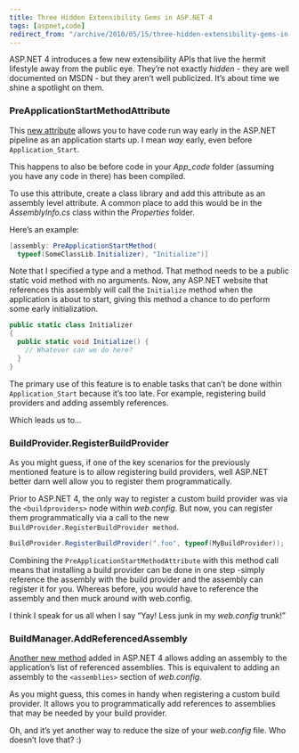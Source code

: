 ```yaml
---
title: Three Hidden Extensibility Gems in ASP.NET 4
tags: [aspnet,code]
redirect_from: "/archive/2010/05/15/three-hidden-extensibility-gems-in-asp-net-4.aspx/"
---
```


ASP.NET 4 introduces a few new extensibility APIs that live the hermit
lifestyle away from the public eye. They’re not exactly *hidden -* they
are well documented on MSDN - but they aren’t well publicized. It’s
about time we shine a spotlight on them.

### PreApplicationStartMethodAttribute

This [new
attribute](http://msdn.microsoft.com/en-us/library/system.web.preapplicationstartmethodattribute.aspx "PreApplicationStartMethodAttribute on MSDN")
allows you to have code run way early in the ASP.NET pipeline as an
application starts up. I mean *way* early, even before
`Application_Start`.

This happens to also be before code in your *App\_code* folder (assuming
you have any code in there) has been compiled.

To use this attribute, create a class library and add this attribute as
an assembly level attribute. A common place to add this would be in the
*AssemblyInfo.cs* class within the *Properties* folder.

Here’s an example:

```csharp
[assembly: PreApplicationStartMethod(
  typeof(SomeClassLib.Initializer), "Initialize")]
```

Note that I specified a type and a method. That method needs to be a
public static void method with no arguments. Now, any ASP.NET website
that references this assembly will call the `Initialize` method when the
application is about to start, giving this method a chance to do perform
some early initialization.

```csharp
public static class Initializer
{
  public static void Initialize() { 
    // Whatever can we do here?
  }
}
```

The primary use of this feature is to enable tasks that can’t be done
within `Application_Start` because it’s too late. For example,
registering build providers and adding assembly references.

Which leads us to…

### BuildProvider.RegisterBuildProvider

As you might guess, if one of the key scenarios for the previously
mentioned feature is to allow registering build providers, well ASP.NET
better darn well allow you to register them programmatically.

Prior to ASP.NET 4, the only way to register a custom build provider was
via the `<buildproviders>` node within *web.config*. But now, you can
register them programmatically via a call to the new
`BuildProvider.RegisterBuildProvider method`.

```csharp
BuildProvider.RegisterBuildProvider(".foo", typeof(MyBuildProvider));
```

Combining the `PreApplicationStartMethodAttribute` with this method call
means that installing a build provider can be done in one step -simply
reference the assembly with the build provider and the assembly can
register it for you. Whereas before, you would have to reference the
assembly and then muck around with web.config.

I think I speak for us all when I say “Yay! Less junk in my *web.config*
trunk!”

### BuildManager.AddReferencedAssembly

[Another new
method](http://msdn.microsoft.com/en-us/library/system.web.compilation.buildmanager.addreferencedassembly.aspx "AddReferencedAssembly on MSDN")
added in ASP.NET 4 allows adding an assembly to the application’s list
of referenced assemblies. This is equivalent to adding an assembly to
the `<assemblies>` section of *web.config*.

As you might guess, this comes in handy when registering a custom build
provider. It allows you to programmatically add references to assemblies
that may be needed by your build provider.

Oh, and it’s yet another way to reduce the size of your *web.config*
file. Who doesn’t love that? :)

